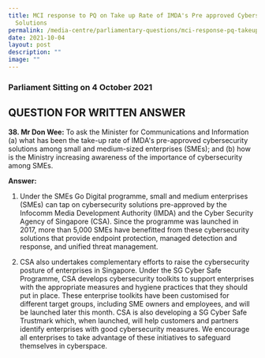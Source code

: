 ```yaml
---
title: MCI response to PQ on Take up Rate of IMDA's Pre approved Cybersecurity
  Solutions
permalink: /media-centre/parliamentary-questions/mci-response-pq-takeup-rate-imda-cybersecurity-solutions/
date: 2021-10-04
layout: post
description: ""
image: ""
---
```

### Parliament Sitting on 4 October 2021

QUESTION FOR WRITTEN ANSWER
---------------------------

  
**38\. Mr Don Wee:** To ask the Minister for Communications and Information (a) what has been the take-up rate of IMDA's pre-approved cybersecurity solutions among small and medium-sized enterprises (SMEs); and (b) how is the Ministry increasing awareness of the importance of cybersecurity among SMEs.  
  
**Answer:**

1. Under the SMEs Go Digital programme, small and medium enterprises (SMEs) can tap on cybersecurity solutions pre-approved by the Infocomm Media Development Authority (IMDA) and the Cyber Security Agency of Singapore (CSA). Since the programme was launched in 2017, more than 5,000 SMEs have benefitted from these cybersecurity solutions that provide endpoint protection, managed detection and response, and unified threat management.   
  
2. CSA also undertakes complementary efforts to raise the cybersecurity posture of enterprises in Singapore. Under the SG Cyber Safe Programme, CSA develops cybersecurity toolkits to support enterprises with the appropriate measures and hygiene practices that they should put in place. These enterprise toolkits have been customised for different target groups, including SME owners and employees, and will be launched later this month. CSA is also developing a SG Cyber Safe Trustmark which, when launched, will help customers and partners identify enterprises with good cybersecurity measures. We encourage all enterprises to take advantage of these initiatives to safeguard themselves in cyberspace.